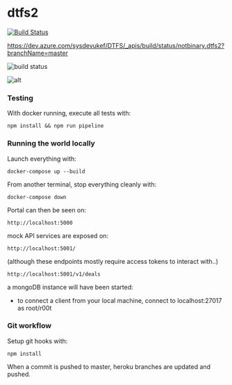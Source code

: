 # dtfs2

[![Build Status](https://dev.azure.com/sysdevukef/DTFS/_apis/build/status/notbinary.dtfs2?branchName=master)](https://dev.azure.com/sysdevukef/DTFS/_build/latest?definitionId=45&branchName=master)

https://dev.azure.com/sysdevukef/DTFS/_apis/build/status/notbinary.dtfs2?branchName=master

![build status](https://dev.azure.com/sysdevukef/DTFS/_apis/build/status/notbinary.dtfs2?branchName=master "build status")

![alt](https://dev.azure.com/sysdevukef/DTFS/_apis/build/status/notbinary.dtfs2?branchName=master)

### Testing

With docker running, execute all tests with:
```
npm install && npm run pipeline
```

### Running the world locally

Launch everything with:
```
docker-compose up --build
```

From another terminal, stop everything cleanly with:
```
docker-compose down
```

Portal can then be seen on:
```
http://localhost:5000
```

mock API services are exposed on:
```
http://localhost:5001/
```
(although these endpoints mostly require access tokens to interact with..)
```
http://localhost:5001/v1/deals
```

a mongoDB instance will have been started:
* to connect a client from your local machine, connect to localhost:27017 as root/r00t


### Git workflow

Setup git hooks with:
```
npm install
```

When a commit is pushed to master, heroku branches are updated and pushed.
